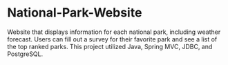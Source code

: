 # National-Park-Website

Website that displays information for each national park, including weather forecast. Users can fill out a survey
for their favorite park and see a list of the top ranked parks. This project utilized Java, Spring MVC, JDBC, and PostgreSQL.
